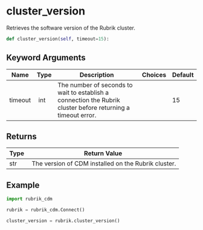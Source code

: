 # cluster_version

Retrieves the software version of the Rubrik cluster.

```py
def cluster_version(self, timeout=15):
```


## Keyword Arguments

| Name        | Type | Description                                                                 | Choices | Default |
|-------------|------|-----------------------------------------------------------------------------|---------|---------|
| timeout  | int | The number of seconds to wait to establish a connection the Rubrik cluster before returning a timeout error.  |  | 15 |

## Returns

| Type | Return Value                                                                                  |
|------|-----------------------------------------------------------------------------------------------|
| str | The version of CDM installed on the Rubrik cluster. |



## Example

```py
import rubrik_cdm

rubrik = rubrik_cdm.Connect()

cluster_version = rubrik.cluster_version()

```
